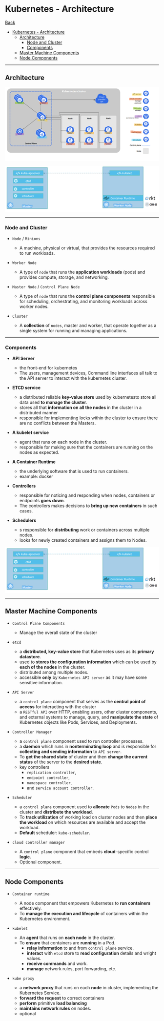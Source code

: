 # Kubernetes - Architecture

[Back](../../index.md)

- [Kubernetes - Architecture](#kubernetes---architecture)
  - [Architecture](#architecture)
    - [Node and Cluster](#node-and-cluster)
    - [Components](#components)
  - [Master Machine Components](#master-machine-components)
  - [Node Components](#node-components)

---

## Architecture

![kub_architecture](./pic/kub_architecture.png)

![pic](./pic/master_vs_worker.png)

---

### Node and Cluster

- `Node` / `Minions`

  - A machine, physical or virtual, that provides the resources required to run workloads.

- `Worker Node`

  - A type of `node` that runs the **application workloads** (pods) and provides compute, storage, and networking.

- `Master Node` / `Control Plane Node`

  - A type of `node` that runs the **control plane components** responsible for scheduling, orchestrating, and monitoring workloads across worker nodes.

- `Cluster`

  - A **collection** of `nodes`, master and worker, that operate together as a single system for running and managing applications.

---

### Components

- **API Server**
  - the front-end for kubernetes
  - The users, management devices, Command line interfaces all talk to the API server to interact with the kubernetes cluster.
- **ETCD service**
  - a distributed reliable **key-value store** used by kubernetesto store all data used **to manage the cluster**.
  - stores all that **information on all the nodes** in the cluster in a distributed manner
  - responsible for implementing locks within the cluster to ensure there are no conflicts between the Masters.
- **A kubelet service**
  - agent that runs on each node in the cluster.
  - responsible for making sure that the containers are running on the nodes as expected.
- **A Container Runtime**
  - the underlying software that is used to run containers.
  - example: docker
- **Controllers**

  - responsible for noticing and responding when nodes, containers or endpoints **goes down**.
  - The controllers makes decisions to **bring up new containers** in such cases.

- **Schedulers**
  - s responsible for **distributing** work or containers across multiple nodes.
  - looks for newly created containers and assigns them to Nodes.

![pic](./pic/master_vs_worker.png)

---

## Master Machine Components

- `Control Plane Components`

  - Manage the overall state of the cluster

- `etcd`

  - a **distributed, key-value store** that Kubernetes uses as its **primary datastore**.
  - used to **stores the configuration information** which can be used by **each of the nodes** in the cluster.
  - distributed among multiple nodes.
  - accessible **only** by `Kubernetes API server` as it may have some sensitive information.

- `API Server`

  - a `control plane` component that serves as the **central point of access** for interacting with the cluster
  - a `RESTful API` over HTTP, enabling users, other cluster components, and external systems to manage, query, and **manipulate the state** of Kubernetes objects like Pods, Services, and Deployments.

- `Controller Manager`

  - a `control plane` component used to run controller processes.
  - a **daemon** which runs in **nonterminating loop** and is responsible for **collecting and sending information** to `API server`.
  - To **get the shared state** of cluster and then **change the current status** of the server to the **desired state**.
  - key controllers
    - `replication controller`,
    - `endpoint controller`,
    - `namespace controller`,
    - and `service account controller`.

- `Scheduler`

  - a `control plane` component used to **allocate** `Pods` to `Nodes` in the cluster and **distribute the workload**.
  - To **track utilization** of working load on cluster nodes and then **place the workload** on which resources are available and accept the workload.
  - **Default** scheduler: `kube-scheduler`.

- `cloud controller manager`
  - A `control plane` component that embeds **cloud**-specific control **logic**.
  - Optional component.

---

## Node Components

- `Container runtime`

  - A node component that empowers Kubernetes to **run containers** effectively.
  - To **manage the execution and lifecycle** of containers within the Kubernetes environment.

- `kubelet`

  - An **agent** that runs on **each node** in the cluster.
  - To **ensure** that containers are **running** in a Pod.
    - **relay information** to and from `control plane` service.
    - **interact** with `etcd` store to **read configuration** details and wright values.
    - **receive commands** and work.
    - **manage** network rules, port forwarding, etc.

- `kube proxy`
  - a **network proxy** that runs on each **node** in cluster, implementing the Kubernetes Service.
  - **forward the request** to correct containers
  - **perform** primitive **load balancing**
  - **maintains network rules** on nodes.
  - optional
